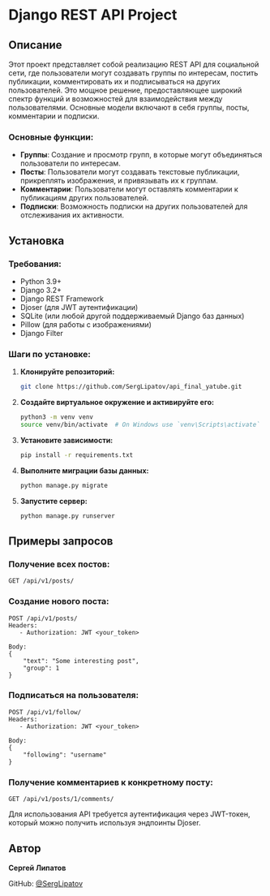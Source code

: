 # Django REST API Project

## Описание

Этот проект представляет собой реализацию REST API для социальной сети, где пользователи могут создавать группы по интересам, постить публикации, комментировать их и подписываться на других пользователей. Это мощное решение, предоставляющее широкий спектр функций и возможностей для взаимодействия между пользователями. Основные модели включают в себя группы, посты, комментарии и подписки.

### Основные функции:

- **Группы**: Создание и просмотр групп, в которые могут объединяться пользователи по интересам.
- **Посты**: Пользователи могут создавать текстовые публикации, прикреплять изображения, и привязывать их к группам.
- **Комментарии**: Пользователи могут оставлять комментарии к публикациям других пользователей.
- **Подписки**: Возможность подписки на других пользователей для отслеживания их активности.

## Установка

### Требования:

- Python 3.9+
- Django 3.2+
- Django REST Framework
- Djoser (для JWT аутентификации)
- SQLite (или любой другой поддерживаемый Django баз данных)
- Pillow (для работы с изображениями)
- Django Filter

### Шаги по установке:

1. **Клонируйте репозиторий:**
   ```bash
   git clone https://github.com/SergLipatov/api_final_yatube.git
   ```

2. **Создайте виртуальное окружение и активируйте его:**
   ```bash
   python3 -m venv venv
   source venv/bin/activate  # On Windows use `venv\Scripts\activate`
   ```

3. **Установите зависимости:**
   ```bash
   pip install -r requirements.txt
   ```

4. **Выполните миграции базы данных:**
   ```bash
   python manage.py migrate
   ```

5. **Запустите сервер:**
   ```bash
   python manage.py runserver
   ```

## Примеры запросов

### Получение всех постов:

```
GET /api/v1/posts/
```

### Создание нового поста:

```
POST /api/v1/posts/
Headers: 
   - Authorization: JWT <your_token>

Body:
{
    "text": "Some interesting post",
    "group": 1
}
```

### Подписаться на пользователя:

```
POST /api/v1/follow/
Headers: 
   - Authorization: JWT <your_token>

Body:
{
    "following": "username"
}
```

### Получение комментариев к конкретному посту:

```
GET /api/v1/posts/1/comments/
```

Для использования API требуется аутентификация через JWT-токен, который можно получить используя эндпоинты Djoser.

## Автор

**Сергей Липатов**

GitHub: [@SergLipatov](https://github.com/SergLipatov)
